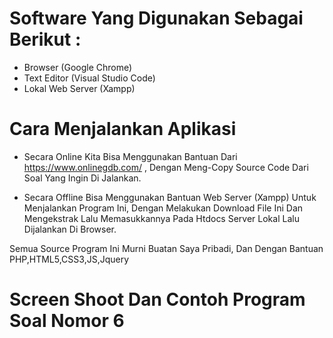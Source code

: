 # Software Yang Digunakan Sebagai Berikut :
  - Browser (Google Chrome)
  - Text Editor (Visual Studio Code)
  - Lokal Web Server (Xampp)

# Cara Menjalankan Aplikasi 
  - Secara Online Kita Bisa Menggunakan Bantuan Dari https://www.onlinegdb.com/ , Dengan Meng-Copy Source Code Dari Soal Yang Ingin Di Jalankan.
  
  - Secara Offline Bisa Menggunakan Bantuan Web Server (Xampp) Untuk Menjalankan Program Ini, Dengan Melakukan Download File Ini Dan Mengekstrak Lalu Memasukkannya Pada Htdocs Server Lokal Lalu Dijalankan Di Browser.
  
Semua Source Program Ini Murni Buatan Saya Pribadi, Dan Dengan Bantuan PHP,HTML5,CSS3,JS,Jquery

# Screen Shoot Dan Contoh Program Soal Nomor 6

